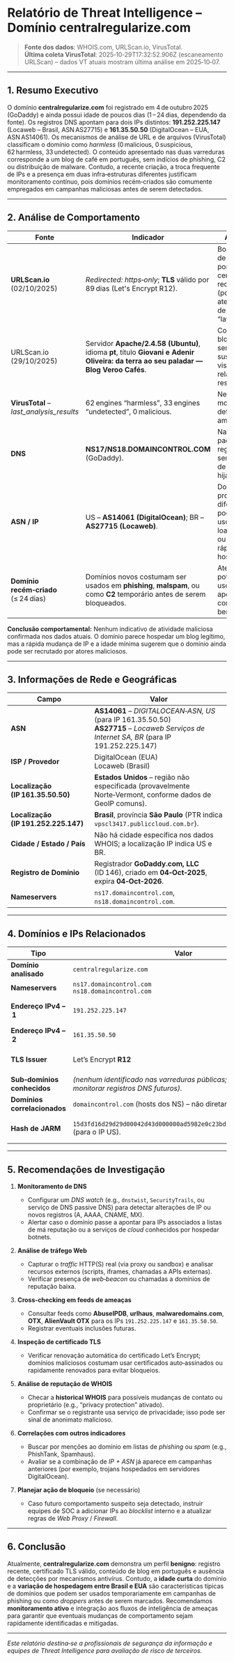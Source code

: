 # Relatório de Threat Intelligence – Domínio **centralregularize.com**

> **Fonte dos dados**: WHOIS.com, URLScan.io, VirusTotal.  
> **Última coleta VirusTotal**: 2025‑10‑29T17:32:52.906Z (escaneamento URLScan) – dados VT atuais mostram última análise em 2025‑10‑07.

---

## 1. Resumo Executivo
O domínio **centralregularize.com** foi registrado em 4 de outubro 2025 (GoDaddy) e ainda possui idade de poucos dias (1 – 24 dias, dependendo da fonte). Os registros DNS apontam para dois IPs distintos: **191.252.225.147** (Locaweb – Brasil, ASN AS27715) e **161.35.50.50** (DigitalOcean – EUA, ASN AS14061). Os mecanismos de análise de URL e de arquivos (VirusTotal) classificam o domínio como *harmless* (0 malicious, 0 suspicious, 62 harmless, 33 undetected). O conteúdo apresentado nas duas varreduras corresponde a um blog de café em português, sem indícios de phishing, C2 ou distribuição de malware. Contudo, a recente criação, a troca frequente de IPs e a presença em duas infra‑estruturas diferentes justificam monitoramento contínuo, pois domínios recém‑criados são comumente empregados em campanhas maliciosas antes de serem detectados.

---

## 2. Análise de Comportamento
| Fonte | Indicador | Avaliação |
|-------|-----------|-----------|
| **URLScan.io** (02/10/2025) | *Redirected: https‑only*; **TLS** válido por 89 dias (Let's Encrypt R12). | Boas práticas de TLS, porém certificado recém‑emitido (ponto de atenção típico de domínios “lavados”). |
| URLScan.io (29/10/2025) | Servidor **Apache/2.4.58 (Ubuntu)**, idioma **pt**, título **Giovani e Adenir Oliveira: da terra ao seu paladar — Blog Veroo Cafés**. | Conteúdo de blog legítimo, sem scripts suspeitos visíveis nos relatórios resumidos. |
| **VirusTotal** – *last_analysis_results* | 62 engines “harmless”, 33 engines “undetected”, 0 malicious. | Nenhum motor de AV detectou ameaça. |
| **DNS** | **NS17/NS18.DOMAINCONTROL.COM** (GoDaddy). | Nameservers padrão de registrador – sem evidência de DNS hijacking. |
| **ASN / IP** | US – **AS14061 (DigitalOcean)**; BR – **AS27715 (Locaweb)**. | Dois provedores diferentes; pode indicar uso de CDN, load‑balancer ou mudança rápida de hospedagem. |
| **Domínio recém‑criado** (≤ 24 dias) | Domínios novos costumam ser usados em **phishing**, **malspam**, ou como **C2** temporário antes de serem bloqueados. | Atenção ao potencial de uso futuro, apesar do contexto atual benigno. |

**Conclusão comportamental:** Nenhum indicativo de atividade maliciosa confirmada nos dados atuais. O domínio parece hospedar um blog legítimo, mas a rápida mudança de IP e a idade mínima sugerem que o domínio ainda pode ser recrutado por atores maliciosos.

---

## 3. Informações de Rede e Geográficas
| Campo | Valor |
|-------|-------|
| **ASN** | **AS14061** – *DIGITALOCEAN‑ASN, US* (para IP 161.35.50.50) <br> **AS27715** – *Locaweb Serviços de Internet SA, BR* (para IP 191.252.225.147) |
| **ISP / Provedor** | DigitalOcean (EUA) <br> Locaweb (Brasil) |
| **Localização (IP 161.35.50.50)** | **Estados Unidos** – região não especificada (provavelmente Norte‑Vermont, conforme dados de GeoIP comuns). |
| **Localização (IP 191.252.225.147)** | **Brasil**, província **São Paulo** (PTR indica `vpscl3417.publiccloud.com.br`). |
| **Cidade / Estado / País** | Não há cidade específica nos dados WHOIS; a localização IP indica US e BR. |
| **Registro de Domínio** | Registrador **GoDaddy.com, LLC** (ID 146), criado em **04‑Oct‑2025**, expira **04‑Oct‑2026**. |
| **Nameservers** | `ns17.domaincontrol.com`, `ns18.domaincontrol.com`. |

---

## 4. Domínios e IPs Relacionados

| Tipo | Valor | Observação |
|------|-------|------------|
| **Domínio analisado** | `centralregularize.com` | Registrado 04‑Oct‑2025. |
| **Nameservers** | `ns17.domaincontrol.com` <br> `ns18.domaincontrol.com` | Padrão GoDaddy. |
| **Endereço IPv4 – 1** | `191.252.225.147` | Locaweb (BR), **AS27715**, hostname `vpscl3417.publiccloud.com.br`. |
| **Endereço IPv4 – 2** | `161.35.50.50` | DigitalOcean (US), **AS14061**. |
| **TLS Issuer** | Let’s Encrypt **R12** | Certificado emitido em 04‑Oct‑2025, validade 89 dias. |
| **Sub‑domínios conhecidos** | *(nenhum identificado nas varreduras públicas; recomendável monitorar registros DNS futuros).* |
| **Domínios correlacionados** | `domaincontrol.com` (hosts dos NS) – não diretamente suspeitos. |
| **Hash de JARM** | `15d3fd16d29d29d00042d43d000000ad5982e0c23bdf2bdf34e47480ccc0a3` (para o IP US). | Pode ser usado para fingerprint de servidores e verificação de mudanças. |

---

## 5. Recomendações de Investigação

1. **Monitoramento de DNS**  
   - Configurar um *DNS watch* (e.g., `dnstwist`, `SecurityTrails`, ou serviço de DNS passive DNS) para detectar alterações de IP ou novos registros (A, AAAA, CNAME, MX).  
   - Alertar caso o domínio passe a apontar para IPs associados a listas de má reputação ou a serviços de *cloud* conhecidos por hospedar botnets.

2. **Análise de tráfego Web**  
   - Capturar o *traffic* HTTP(S) real (via proxy ou sandbox) e analisar recursos externos (scripts, iframes, chamadas a APIs externas).  
   - Verificar presença de *web‑beacon* ou chamadas a domínios de reputação baixa.

3. **Cross‑checking em feeds de ameaças**  
   - Consultar feeds como **AbuseIPDB**, **urlhaus**, **malwaredomains.com**, **OTX**, **AlienVault OTX** para os IPs `191.252.225.147` e `161.35.50.50`.  
   - Registrar eventuais inclusões futuras.

4. **Inspeção de certificado TLS**  
   - Verificar renovação automática do certificado Let’s Encrypt; domínios maliciosos costumam usar certificados auto‑assinados ou rapidamente renovados para evitar bloqueios.

5. **Análise de reputação de WHOIS**  
   - Checar a **historical WHOIS** para possíveis mudanças de contato ou proprietário (e.g., “privacy protection” ativado).  
   - Confirmar se o registrante usa serviço de privacidade; isso pode ser sinal de anonimato malicioso.

6. **Correlações com outros indicadores**  
   - Buscar por menções ao domínio em listas de *phishing* ou *spam* (e.g., PhishTank, Spamhaus).  
   - Avaliar se a combinação de *IP + ASN* já aparece em campanhas anteriores (por exemplo, trojans hospedados em servidores DigitalOcean).

7. **Planejar ação de bloqueio** (se necessário)  
   - Caso futuro comportamento suspeito seja detectado, instruir equipes de SOC a adicionar IPs ao *blocklist* interno e a atualizar regras de *Web Proxy* / *Firewall*.  

---

## 6. Conclusão
Atualmente, **centralregularize.com** demonstra um perfil **benigno**: registro recente, certificado TLS válido, conteúdo de blog em português e ausência de detecções por mecanismos antivírus. Contudo, a **idade curta** do domínio e a **variação de hospedagem entre Brasil e EUA** são características típicas de domínios que podem ser usados temporariamente em campanhas de phishing ou como *droppers* antes de serem marcados. Recomendamos **monitoramento ativo** e integração aos fluxos de inteligência de ameaças para garantir que eventuais mudanças de comportamento sejam rapidamente identificadas e mitigadas.

--- 

*Este relatório destina‑se a profissionais de segurança da informação e equipes de Threat Intelligence para avaliação de risco de terceiros.*